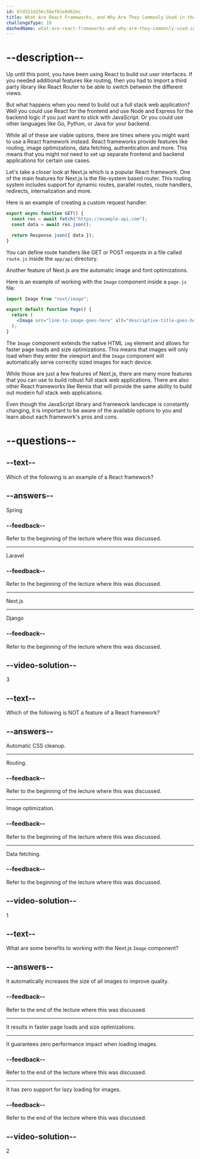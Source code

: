 ```yaml
---
id: 67d311d256c58ef01e0d62ec
title: What Are React Frameworks, and Why Are They Commonly Used in the Industry?
challengeType: 19
dashedName: what-are-react-frameworks-and-why-are-they-commonly-used-in-the-industry
---
```


# --description--

Up until this point, you have been using React to build out user interfaces. If you needed additional features like routing, then you had to import a third party library like React Router to be able to switch between the different views.

But what happens when you need to build out a full stack web application? Well you could use React for the frontend and use Node and Express for the backend logic if you just want to stick with JavaScript. Or you could use other languages like Go, Python, or Java for your backend.

While all of these are viable options, there are times where you might want to use a React framework instead. React frameworks provide features like routing, image optimizations, data fetching, authentication and more. This means that you might not need to set up separate frontend and backend applications for certain use cases.

Let's take a closer look at Next.js which is a popular React framework. One of the main features for Next.js is the file-system based router. This routing system includes support for dynamic routes, parallel routes, route handlers, redirects, internalization and more.

Here is an example of creating a custom request handler:

```js
export async function GET() {
  const res = await fetch("https://example-api.com");
  const data = await res.json();

  return Response.json({ data });
}
```

You can define route handlers like GET or POST requests in a file called `route.js` inside the `app/api` directory.

Another feature of Next.js are the automatic image and font optimizations.

Here is an example of working with the `Image` component inside a `page.js` file:

```jsx
import Image from "next/image";

export default function Page() {
  return (
    <Image src="link-to-image-goes-here" alt="descriptive-title-goes-here" />
  );
}
```

The `Image` component extends the native HTML `img` element and allows for faster page loads and size optimizations. This means that images will only load when they enter the viewport and the `Image` component will automatically serve correctly sized images for each device.

While those are just a few features of Next.js, there are many more features that you can use to build robust full stack web applications. There are also other React frameworks like Remix that will provide the same ability to build out modern full stack web applications.

Even though the JavaScript library and framework landscape is constantly changing, it is important to be aware of the available options to you and learn about each framework's pros and cons.

# --questions--

## --text--

Which of the following is an example of a React framework?

## --answers--

Spring

### --feedback--

Refer to the beginning of the lecture where this was discussed.

---

Laravel

### --feedback--

Refer to the beginning of the lecture where this was discussed.

---

Next.js

---

Django

### --feedback--

Refer to the beginning of the lecture where this was discussed.

## --video-solution--

3

## --text--

Which of the following is NOT a feature of a React framework?

## --answers--

Automatic CSS cleanup.

---

Routing.

### --feedback--

Refer to the beginning of the lecture where this was discussed.

---

Image optimization.

### --feedback--

Refer to the beginning of the lecture where this was discussed.

---

Data fetching.

### --feedback--

Refer to the beginning of the lecture where this was discussed.

## --video-solution--

1

## --text--

What are some benefits to working with the Next.js `Image` component?

## --answers--

It automatically increases the size of all images to improve quality.

### --feedback--

Refer to the end of the lecture where this was discussed.

---

It results in faster page loads and size optimizations.

---

It guarantees zero performance impact when loading images.

### --feedback--

Refer to the end of the lecture where this was discussed.

---

It has zero support for lazy loading for images.

### --feedback--

Refer to the end of the lecture where this was discussed.

## --video-solution--

2
